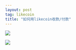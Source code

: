 ```yaml
---
layout: post
tag: likecoin
title: "如何用likecoin收款/付款"
---
```


![](https://github.com/DayDreamer11/DayDreamer11.github.io/blob/main/blockchain/Untitled2_20210319182927~3.png)

![](https://github.com/DayDreamer11/DayDreamer11.github.io/blob/main/blockchain/Untitled3_20210319183508~2.png)
